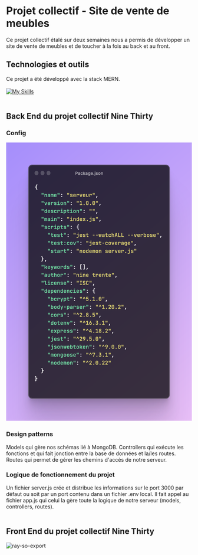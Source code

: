 # Projet collectif - Site de vente de meubles

Ce projet collectif étalé sur deux semaines nous a permis de développer un site de vente de meubles et de toucher à la fois au back et au front.

## Technologies et outils

Ce projet a été développé avec la stack MERN.
<br>
<br>
[![My Skills](https://skillicons.dev/icons?i=js,react,nodejs,mongodb,express,vite,html,css,tailwind,git,github,figma,jest,postman)](https://skillicons.dev)
<br>
<br>
## Back End du projet collectif Nine Thirty 

### Config

![App Screenshot step1](/serveur/Images/package.png)

### Design patterns

Models qui gère nos schémas lié à MongoDB.
Controllers qui exécute les fonctions et qui fait jonction entre la base de données et la/les routes.
Routes qui permet de gérer les chemins d'accès de notre serveur.

### Logique de fonctionnement du projet

Un fichier server.js crée et distribue les informations sur le port 3000 par défaut ou soit par un port contenu dans un fichier .env local. Il fait appel au fichier app.js qui celui la gère toute la logique de notre serveur (models, controllers, routes).
<br>
<br>
## Front End du projet collectif Nine Thirty

![ray-so-export](https://github.com/adatechschool/projet-collectif---vente-de-meubles-le_bon_c/assets/123973678/e99f623b-a168-4115-83e9-03e85ea8f021)
